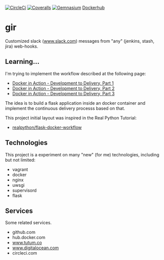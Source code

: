 [![CircleCi](https://img.shields.io/circleci/project/Kaniabi/gir.svg)](https://circleci.com/gh/Kaniabi/gir)
[![Coveralls](https://img.shields.io/coveralls/Kaniabi/gir.svg)](https://coveralls.io/r/Kaniabi/gir)
[![Gemnasium](https://img.shields.io/gemnasium/Kaniabi/gir.svg)](https://gemnasium.com/Kaniabi/gir)
[Dockerhub](https://registry.hub.docker.com/u/kaniabi/gir)

# gir
Customized slack (www.slack.com) messages from "any" (jenkins, stash, jira) web-hooks.

## Learning...

I'm trying to implement the workflow described at the following page:
* [Docker in Action - Development to Delivery, Part 1](https://blog.rainforestqa.com/2014-11-19-docker-in-action-from-deployment-to-delivery-part-1-local-docker-setup/)
* [Docker in Action - Development to Delivery, Part 2](https://blog.rainforestqa.com/2014-12-08-docker-in-action-from-deployment-to-delivery-part-2-continuous-integration/)
* [Docker in Action - Development to Delivery, Part 3](https://blog.rainforestqa.com/2015-01-15-docker-in-action-from-deployment-to-delivery-part-3-continuous-delivery/)

The idea is to build a flask application inside an docker container and implement the continuous delivery processs based on that.

This project initial layout was inspired in the Real Python Tutorial:
* [realpython/flask-docker-workflow](https://github.com/realpython/flask-docker-workflow)


## Technologies

This project is a experiment on many "new" (for me) technologies, including but not limited:

* vagrant
* docker
* nginx
* uwsgi
* supervisord
* flask

## Services

Some related services.

* github.com
* hub.docker.com
* www.tutum.co
* www.digitalocean.com
* circleci.com


